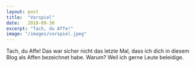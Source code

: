 ```yaml
---
layout: post
title:  "Vorspiel"
date:   2018-09-30
excerpt: "Tach, du Affe!"
image: "/images/vorspiel.jpeg"
---
```


Tach, du Affe! Das war sicher nicht das letzte Mal, dass ich dich in diesem Blog als Affen bezeichnet habe. Warum? Weil ich gerne Leute beleidige.